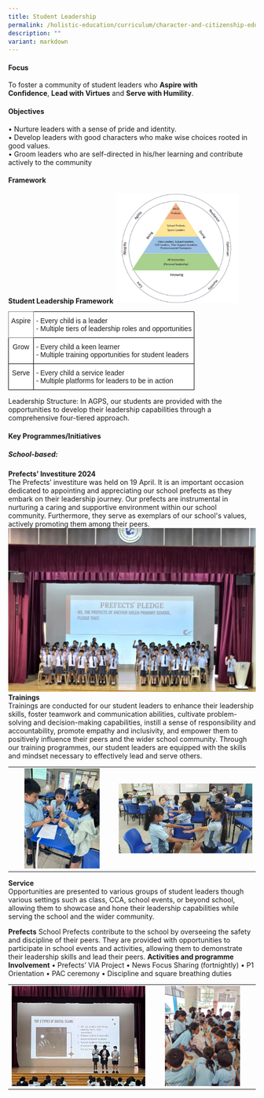 ```yaml
---
title: Student Leadership
permalink: /holistic-education/curriculum/character-and-citizenship-education/student-leadership/
description: ""
variant: markdown
---
```

#### Focus

To foster a community of student leaders who&nbsp;**Aspire with Confidence**,&nbsp;**Lead with Virtues**&nbsp;and&nbsp;**Serve with Humility**.  
  
#### Objectives

•	Nurture leaders with a sense of pride and identity. <br>
•	Develop leaders with good characters who make wise choices rooted in good values. <br>
•	Groom leaders who are self-directed in his/her learning and contribute actively to the community

#### Framework

**Student Leadership Framework**
<img src="/images/Curriculum/CCE/Student%20Leadership/Student_Leadership_Framework.jpg" style="width:50%">
<br>
<style type="text/css">
.tg  {border-collapse:collapse;border-spacing:0;}
.tg td{border-color:black;border-style:solid;border-width:1px;font-family:Arial, sans-serif;font-size:14px;
  overflow:hidden;padding:10px 5px;word-break:normal;}
.tg th{border-color:black;border-style:solid;border-width:1px;font-family:Arial, sans-serif;font-size:14px;
  font-weight:normal;overflow:hidden;padding:10px 5px;word-break:normal;}
.tg .tg-nbj5{background-color:#FFF;border-color:inherit;text-align:center;vertical-align:top}
.tg .tg-ktyi{background-color:#FFF;text-align:left;vertical-align:top}
.tg .tg-7yig{background-color:#FFF;text-align:center;vertical-align:top}
</style>
<table class="tg">
<thead>
  <tr>
    <th class="tg-nbj5">Aspire</th>
    <th class="tg-ktyi"><span style="background-color:transparent">- Every child is a leader </span><br><span style="background-color:transparent">- Multiple tiers of leadership roles and opportunities</span></th>
  </tr>
</thead>
<tbody>
  <tr>
    <td class="tg-7yig">Grow</td>
    <td class="tg-ktyi"><span style="background-color:transparent">- Every child a keen learner </span><br><span style="background-color:transparent">- Multiple training opportunities for student leaders</span></td>
  </tr>
  <tr>
    <td class="tg-7yig">Serve</td>
    <td class="tg-ktyi"><span style="background-color:transparent">- Every child a service leader </span><br><span style="background-color:transparent">- Multiple platforms for leaders to be in action</span></td>
  </tr>
</tbody>
</table>
Leadership Structure:
In AGPS, our students are provided with the opportunities to develop their leadership capabilities through a comprehensive four-tiered approach.

#### Key Programmes/Initiatives
##### School-based:
**Prefects’ Investiture 2024**<br>
The Prefects’ investiture was held on 19 April. It is an important occasion dedicated to appointing and appreciating our school prefects as they embark on their leadership journey. Our prefects are instrumental in nurturing a caring and supportive environment within our school community. Furthermore, they serve as exemplars of our school's values, actively promoting them among their peers. <br>![Prefects Investiture](/images/Curriculum/CCE/Student%20Leadership/Prefects_Investiture.jpg)<br>
**Trainings**<br>
Trainings are conducted for our student leaders to enhance their leadership skills, foster teamwork and communication abilities, cultivate problem-solving and decision-making capabilities, instill a sense of responsibility and accountability, promote empathy and inclusivity, and empower them to positively influence their peers and the wider school community. Through our training programmes, our student leaders are equipped with the skills and mindset necessary to effectively lead and serve others.
<table>
<tbody>
<tr>
<td align="center"><img src="/images/Curriculum/CCE/Student%20Leadership/Training_1.jpg" style="width:75%"></td>
<td align="center"><img src="/images/Curriculum/CCE/Student%20Leadership/Training_2.jpg" style="width:100%"></td>
</tr></tbody></table>

**Service**<br>
Opportunities are presented to various groups of student leaders though various settings such as class, CCA, school events, or beyond school, allowing them to showcase and hone their leadership capabilities while serving the school and the wider community.


**Prefects**
School Prefects contribute to the school by overseeing the safety and discipline of their peers. They are provided with opportunities to participate in school events and activities, allowing them to demonstrate their leadership skills and lead their peers.
**Activities and programme Involvement**
•	Prefects’ VIA Project
•	News Focus Sharing (fortnightly)
•	P1 Orientation
•	PAC ceremony
•	Discipline and square breathing duties
<table>
<tbody>
<tr>
<td align="center"><img src="/images/Curriculum/CCE/Student%20Leadership/Prefects_1.jpg" style="width:100%"></td>
<td align="center"><img src="/images/Curriculum/CCE/Student%20Leadership/Prefects_2.jpg" style="width:75%"></td>
</tr></tbody></table>